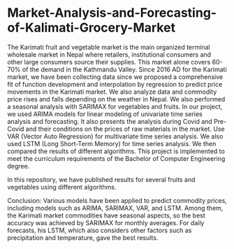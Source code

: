 # Market-Analysis-and-Forecasting-of-Kalimati-Grocery-Market
The Karimati fruit and vegetable market is the main organized terminal wholesale market in Nepal where retailers, institutional consumers and other large consumers source their supplies. This market alone covers 60-70% of the demand in the Kathmandu Valley. Since 2016 AD for the Karimati market, we have been collecting data since we proposed a comprehensive fit of function development and interpolation by regression to predict price movements in the Karimati market. We also analyze data and commodity price rises and falls depending on the weather in Nepal. We also performed a seasonal analysis with SARIMAX for vegetables and fruits. In our project, we used ARIMA models for linear modeling of univariate time series analysis and forecasting. It also presents the analysis during Covid and Pre-Covid and their conditions on the prices of raw materials in the market. Use VAR (Vector Auto Regression) for multivariate time series analysis. We also used LSTM (Long Short-Term Memory) for time series analysis. We then compared the results of different algorithms. This project is implemented to meet the curriculum requirements of the Bachelor of Computer Engineering degree.

In this repository, we have published results for several fruits and vegetables using different algorithms.

Conclusion:
Various models have been applied to predict commodity prices, including models such as ARIMA, SARIMAX, VAR, and LSTM. Among them, the Karimati market commodities have seasonal aspects, so the best accuracy was achieved by SARIMAX for monthly averages. For daily forecasts, his LSTM, which also considers other factors such as precipitation and temperature, gave the best results. 

